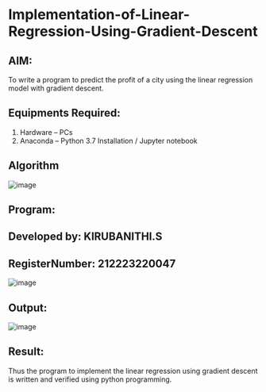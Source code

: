 # Implementation-of-Linear-Regression-Using-Gradient-Descent

## AIM:
To write a program to predict the profit of a city using the linear regression model with gradient descent.

## Equipments Required:
1. Hardware – PCs
2. Anaconda – Python 3.7 Installation / Jupyter notebook

## Algorithm
 ![image](https://github.com/user-attachments/assets/c098a990-b26d-434f-932b-d5b69accc112)


## Program:

## Developed by: KIRUBANITHI.S
## RegisterNumber: 212223220047

![image](https://github.com/user-attachments/assets/dbe2dac5-5f7e-4618-a234-fbe667cfc2d8)


## Output:
![image](https://github.com/user-attachments/assets/3bc3f758-e916-454c-ab85-a0d04c723e09)



## Result:
Thus the program to implement the linear regression using gradient descent is written and verified using python programming.
